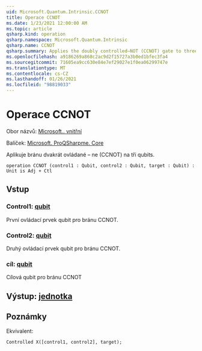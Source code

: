 ```yaml
---
uid: Microsoft.Quantum.Intrinsic.CCNOT
title: Operace CCNOT
ms.date: 1/23/2021 12:00:00 AM
ms.topic: article
qsharp.kind: operation
qsharp.namespace: Microsoft.Quantum.Intrinsic
qsharp.name: CCNOT
qsharp.summary: Applies the doubly controlled–NOT (CCNOT) gate to three qubits.
ms.openlocfilehash: a9186269a868c2ac9d2f15727a3b0ed1bfec3fa4
ms.sourcegitcommit: 71605ea9cc630e84e7ef29027e1f0ea06299747e
ms.translationtype: MT
ms.contentlocale: cs-CZ
ms.lasthandoff: 01/26/2021
ms.locfileid: "98819033"
---
```

# <a name="ccnot-operation"></a>Operace CCNOT

Obor názvů: [Microsoft.. vnitřní](xref:Microsoft.Quantum.Intrinsic)

Balíček: [Microsoft. ProQSharpme. Core](https://nuget.org/packages/Microsoft.Quantum.QSharp.Core)


Aplikuje bránu dvakrát ovládané – ne (CCNOT) na tři qubits.

```qsharp
operation CCNOT (control1 : Qubit, control2 : Qubit, target : Qubit) : Unit is Adj + Ctl
```


## <a name="input"></a>Vstup

### <a name="control1--qubit"></a>Control1: [qubit](xref:microsoft.quantum.lang-ref.qubit)

První ovládací prvek qubit pro bránu CCNOT.


### <a name="control2--qubit"></a>Control2: [qubit](xref:microsoft.quantum.lang-ref.qubit)

Druhý ovládací prvek qubit pro bránu CCNOT.


### <a name="target--qubit"></a>cíl: [qubit](xref:microsoft.quantum.lang-ref.qubit)

Cílová qubit pro bránu CCNOT



## <a name="output--unit"></a>Výstup: [jednotka](xref:microsoft.quantum.lang-ref.unit)



## <a name="remarks"></a>Poznámky

Ekvivalent:

```qsharp
Controlled X([control1, control2], target);
```